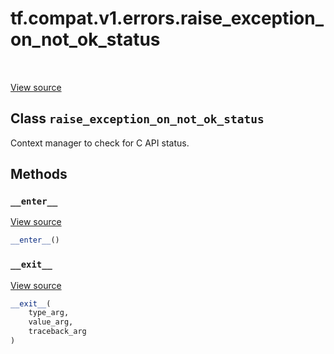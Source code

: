 <div itemscope itemtype="http://developers.google.com/ReferenceObject">
<meta itemprop="name" content="tf.compat.v1.errors.raise_exception_on_not_ok_status" />
<meta itemprop="path" content="Stable" />
<meta itemprop="property" content="__enter__"/>
<meta itemprop="property" content="__exit__"/>
</div>

# tf.compat.v1.errors.raise_exception_on_not_ok_status

<!-- Insert buttons -->

<table class="tfo-notebook-buttons tfo-api" align="left">
</table>

<a target="_blank" href="/code/stable/tensorflow/python/framework/errors_impl.py">View source</a>



## Class `raise_exception_on_not_ok_status`

<!-- Start diff -->
Context manager to check for C API status.



<!-- Placeholder for "Used in" -->


## Methods

<h3 id="__enter__"><code>__enter__</code></h3>

<a target="_blank" href="/code/stable/tensorflow/python/framework/errors_impl.py">View source</a>

``` python
__enter__()
```




<h3 id="__exit__"><code>__exit__</code></h3>

<a target="_blank" href="/code/stable/tensorflow/python/framework/errors_impl.py">View source</a>

``` python
__exit__(
    type_arg,
    value_arg,
    traceback_arg
)
```






